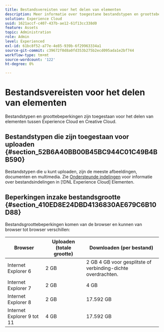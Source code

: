 ```yaml
---
title: Bestandsvereisten voor het delen van elementen
description: Meer informatie over toegestane bestandstypen en groottebeperkingen voor het delen van elementen tussen Adobe Experience Cloud en Creative Cloud.
solution: Experience Cloud
uuid: 1621accf-c407-437b-ae12-61f13cc338d0
feature: Assets
topic: Administration
role: Admin
level: Experienced
exl-id: 61bc8f52-a77e-4e85-939b-6f29963334a1
source-git-commit: c39672f0d8a0fd353b275b2ecd095ada1e2bf744
workflow-type: tm+mt
source-wordcount: '122'
ht-degree: 0%

---
```


# Bestandsvereisten voor het delen van elementen

Bestandstypen en groottebeperkingen zijn toegestaan voor het delen van elementen tussen Experience Cloud en Creative Cloud.

## Bestandstypen die zijn toegestaan voor uploaden {#section_52B6A40BB00B45BC944C01C49B4BB590}

Bestandstypen die u kunt uploaden, zijn de meeste afbeeldingen, documenten en multimedia. Zie [Ondersteunde indelingen](https://helpx.adobe.com/experience-manager/brand-portal/using/brand-portal-supported-formats.html) voor informatie over bestandsindelingen in [!DNL Experience Cloud] Elementen.

## Beperkingen inzake bestandsgrootte {#section_410ED8E24DBD4136830AE679C6B10D88}

Bestandsgroottebeperkingen komen van de browser en kunnen van browser tot browser verschillen:

| Browser | Uploaden (totale grootte) | Downloaden (per bestand) |
|--- |--- |--- |
| Internet Explorer 6 | 2 GB | 2 GB 4 GB voor gesplitste of verbinding-dichte overdrachten. |
| Internet Explorer 7 | 2 GB | 4 GB |
| Internet Explorer 8 | 2 GB | 17.592 GB |
| Internet Explorer 9 tot 11 | 4 GB | 17.592 GB |
